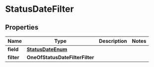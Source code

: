 # StatusDateFilter

## Properties
Name | Type | Description | Notes
------------ | ------------- | ------------- | -------------
**field** | [**StatusDateEnum**](StatusDateEnum.md) |  | 
**filter** | **OneOfStatusDateFilterFilter** |  | 
